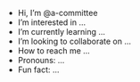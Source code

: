- Hi, I’m @a-committee
- I’m interested in ...
- I’m currently learning ...
- I’m looking to collaborate on ...
- How to reach me ...
- Pronouns: ...
- Fun fact: ...

<!---
a-committee/a-committee is a ✨ special ✨ repository because its `README.md` (this file) appears on your GitHub profile.
You can click the Preview link to take a look at your changes.
--->
